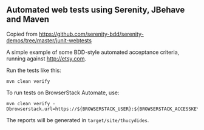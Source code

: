 ## Automated web tests using Serenity, JBehave and Maven

Copied from https://github.com/serenity-bdd/serenity-demos/tree/master/junit-webtests

A simple example of some BDD-style automated acceptance criteria, running against http://etsy.com.

Run the tests like this:

```
mvn clean verify
```

To run tests on BrowserStack Automate, use:
```
mvn clean verify -Dbrowserstack.url=https://${BROWSERSTACK_USER}:${BROWSERSTACK_ACCESSKEY}@hub.browserstack.com/wd/hub
```


The reports will be generated in `target/site/thucydides`.
